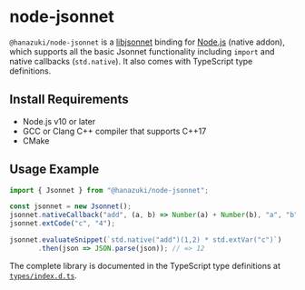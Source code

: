 # node-jsonnet

`@hanazuki/node-jsonnet` is a [libjsonnet](https://jsonnet.org) binding for [Node.js](https://nodejs.org) (native addon), which supports all the basic Jsonnet functionality including `import` and native callbacks (`std.native`). It also comes with TypeScript type definitions.

## Install Requirements

- Node.js v10 or later
- GCC or Clang C++ compiler that supports C++17
- CMake

## Usage Example

```typescript
import { Jsonnet } from "@hanazuki/node-jsonnet";

const jsonnet = new Jsonnet();
jsonnet.nativeCallback("add", (a, b) => Number(a) + Number(b), "a", "b");
jsonnet.extCode("c", "4");

jsonnet.evaluateSnippet(`std.native("add")(1,2) * std.extVar("c")`)
       .then(json => JSON.parse(json)); // => 12
```

The complete library is documented in the TypeScript type definitions at [`types/index.d.ts`](types/index.d.ts).
